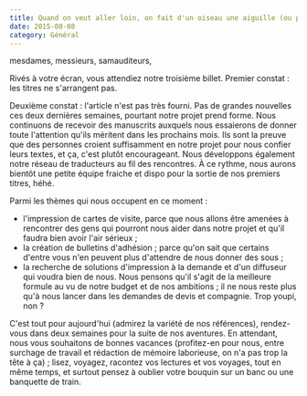 ```yaml
---
title: Quand on veut aller loin, on fait d'un oiseau une aiguille (ou presque)
date: 2015-08-08
category: Général
---
```

mesdames, messieurs, samauditeurs,

Rivés à votre écran, vous attendiez notre troisième billet. Premier constat : les titres ne s'arrangent pas.

Deuxième constat : l'article n'est pas très fourni. Pas de grandes nouvelles ces deux dernières semaines, pourtant notre projet prend forme. Nous continuons de recevoir des manuscrits auxquels nous essaierons de donner toute l'attention qu'ils méritent dans les prochains mois. Ils sont la preuve que des personnes croient suffisamment en notre projet pour nous confier leurs textes, et ça, c'est plutôt encourageant. Nous développons également notre réseau de traducteurs au fil des rencontres. À ce rythme, nous aurons bientôt une petite équipe fraiche et dispo pour la sortie de nos premiers titres, héhé.

Parmi les thèmes qui nous occupent en ce moment :
- l'impression de cartes de visite, parce que nous allons être amenées à rencontrer des gens qui pourront nous aider dans notre projet et qu'il faudra bien avoir l'air sérieux ;
- la création de bulletins d'adhésion ; parce qu'on sait que certains d'entre vous n'en peuvent plus d'attendre de nous donner des sous ;
- la recherche de solutions d'impression à la demande et d'un diffuseur qui voudra bien de nous. Nous pensons qu'il s'agit de la meilleure formule au vu de notre budget et de nos ambitions ; il ne nous reste plus qu'à nous lancer dans les demandes de devis et compagnie. Trop youpi, non ?

C'est tout pour aujourd'hui (admirez la variété de nos références), rendez-vous dans deux semaines pour la suite de nos aventures. En attendant, nous vous souhaitons de bonnes vacances (profitez-en pour nous, entre surchage de travail et rédaction de mémoire laborieuse, on n'a pas trop la tête à ça) ; lisez, voyagez, racontez vos lectures et vos voyages, tout en même temps, et surtout pensez à oublier votre bouquin sur un banc ou une banquette de train.